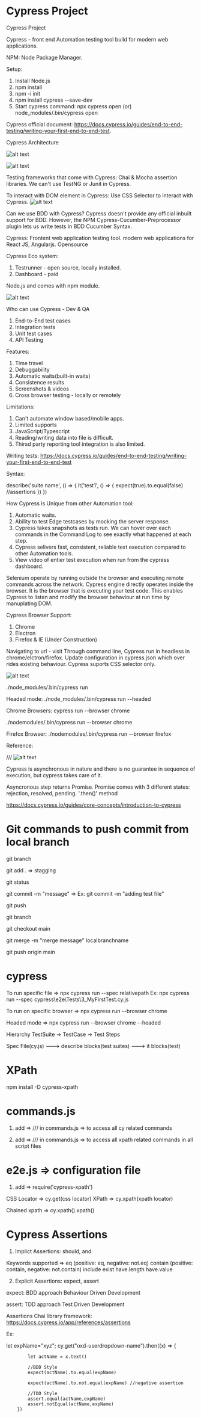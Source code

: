 # Cypress Project 
Cypress Project


Cypress - front end Automation testing tool build for modern web applications.

NPM: Node Package Manager.

Setup: 
1) Install Node.js 
2) npm install
3) npm -i init
4) npm install cypress --save-dev
5) Start cypress command: npx cypress open (or) node_modules/.bin/cypress open

Cypress official document: https://docs.cypress.io/guides/end-to-end-testing/writing-your-first-end-to-end-test.

Cypress Architecture

![alt text](image.png)

![alt text](image-1.png)

Testing frameworks that come with Cypress: Chai & Mocha assertion libraries. We can't use TestNG or Junit in Cypress.

To interact with DOM element in Cypress: Use CSS Selector to interact with Cypress.
![alt text](image-2.png)


Can we use BDD with Cypress?
Cypress doesn't provide any official inbuilt support for BDD. However, the NPM Cypress-Cucumber-Preprocessor plugin lets us write tests in BDD Cucumber Syntax.

Cypress:
Frontent web application testing tool.
modern web applications for React JS, Angularjs.
Opensource

Cypress Eco system:
1) Testrunner - open source, locally installed.
2) Dashboard - paid

Node.js and comes with npm module.

![alt text](image-3.png)

Who can use Cypress - Dev & QA
1) End-to-End test cases
2) Integration tests
3) Unit test cases
4) API Testing

Features:
1) Time travel
2) Debuggability
3) Automatic waits(built-in waits)
4) Consistence results
5) Screenshots & videos
6) Cross browser testing - locally or remotely

Limitations:
1) Can't automate window based/mobile apps.
2) Limited supports
3) JavaScript/Typescript
4) Reading/writing data into file is difficult.
5) Thirsd party reporting tool integration is also limited.

Writing tests: https://docs.cypress.io/guides/end-to-end-testing/writing-your-first-end-to-end-test

Syntax: 

describe('suite name', () => {
  it('test1', () => {
    expect(true).to.equal(false) //assertions
  })
})


How Cypress is Unique from other Automation tool:
1) Automatic waits.
2) Ability to test Edge testcases by mocking the server response.
3) Cypress takes snapshots as tests run. We can hover over each commands in the Command Log to see exactly what happened at each step.
4) Cypress selivers fast, consistent, reliable text execution compared to other Automation tools.
5) View video of entier test execution when run from the cypress dashboard.

Selenium operate by running outside the browser and executing remote commands across the network. Cypress engine directly operates inside the browser. It is the browser that is executing your test code.
This enables Cypress to listen and modify the browser behaviour at run time by manuplating DOM. 

Cypress Browser Support:
1) Chrome
2) Electron
3) Firefox & IE (Under Construction)

Navigating to url - visit
Through command line, Cypress run in headless in chrome/elctron/firefox.
Update configuration in cypress.json which over rides existing behaviour.
Cypress suports CSS selector only.

![alt text](image-4.png)

./node_modules/.bin/cypress run

Headed mode:
./node_modules/.bin/cypress run --headed

Chrome Browsers:
cypress run --browser chrome

./nodemodules/.bin/cypress run --browser chrome

Firefox Browser:
./nodemodules/.bin/cypress run --browser firefox


Reference:

/// <reference types="Cypress" />
<reference types="Cypress" />
![alt text](image-5.png)

Cypress is asynchronous in nature and there is no guarantee in sequence of execution, but cypress takes care of it.

Asyncronous step returns Promise. Promise comes with 3 different states: rejection, resolved, pending.
'.then()' method 

https://docs.cypress.io/guides/core-concepts/introduction-to-cypress

# Git commands to push commit from local branch
git branch

git add . => stagging

git status

git commit -m "message" => Ex: git commit -m "adding test file"

git push



git branch

git checkout main

git merge -m "merge message" localbranchname

git push origin main

# cypress
To run specific file => npx cypress run --spec relativepath
Ex: npx cypress run --spec cypress\e2e\Tests\3_MyFirstTest.cy.js 

To run on specific browser => npx cypress run --browser chrome

Headed mode => npx cypress run --browser chrome --headed

Hierarchy 
TestSuite -> TestCase -> Test Steps

Spec File(cy.js) ---> describe blocks(test suites) ---> it blocks(test)

# XPath
npm install -D cypress-xpath

# commands.js
 1) add =>  /// <reference types="Cypress" /> in commands.js => to access all cy related commands

 2) add => /// <reference types="cypress-xpath" /> in commands.js => to access all xpath related commands in all script files

# e2e.js => configuration file
1) add => require('cypress-xpath')

 CSS Locator => cy.get(css locator)
 XPath => cy.xpath(xpath locator)

Chained xpath => cy.xpath().xpath()

# Cypress Assertions
1) Implict Assertions: should, and

Keywords supported =>
eq (positive: eq, negative: not.eq)
contain (positive: contain, negative: not.contain)
include
exist
have.length
have.value



2) Explicit Assertions: expect, assert

expect: BDD approach Behaviour Driven Development

assert: TDD approach Test Driven Development

Assertions Chai library framework: https://docs.cypress.io/app/references/assertions

Ex:

 let expName="xyz";
        cy.get("oxd-userdropdown-name").then((x) => {

            let actName = x.text()

            //BDD Style
            expect(actName).to.equal(expName)

            expect(actName).to.not.equal(expName) //negative assertion

            //TDD Style
            assert.equal(actName,expName)
            assert.notEqual(actName,expName)
        })
































    



    









